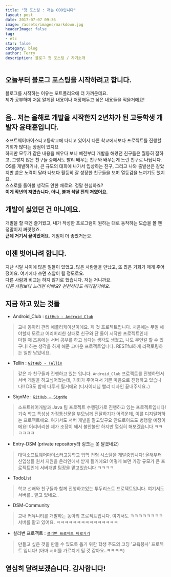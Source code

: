 ```yaml
---
title: "첫 포스팅 : 저는 OOO입니다"
layout: post
date: 2017-07-07 09:36
image: /assets/images/markdown.jpg
headerImage: false
tag:
- etc
star: false
category: blog
author: Terry
description: 블로그 첫 포스팅 / 자기소개
---
```

오늘부터 블로그 포스팅을 시작하려고 합니다.  
---
블로그를 시작하는 이유는 포트폴리오에 더 가까운데요.  
제가 공부하며 처음 알게된 내용이나 저장해두고 싶은 내용들을 적을거에요!  
  
음.. 저는 올해로 개발을 시작한지 2년차가 된 고등학생 개발자 윤태훈입니다.  
---
소프트웨어마이스터고등학교에 다니고 있어서 다른 학교에서보다 프로젝트를 진행할 기회가 많다는 장점이 있지요  
하지만 모두가 같은 내용을 배우다 보니 예전부터 개발을 해왔던 친구들은 월등히 잘하고, 그렇지 않은 친구들 중에서도 빨리 배우는 친구와 배우는게 느린 친구로 나뉩니다.  
OS를 개발하거나, 큰 규모의 대회에 나가서 입상하는 친구, 그리고 나와 출발선은 같았지만 쏟은 노력이 달라 나보다 월등히 잘 성장한 친구들을 보며 열등감을 느끼기도 했지요.  
스스로를 돌아볼 생각도 안한 채로요. 정말 한심하죠?  
**이게 작년의 저였습니다. 아니, 불과 석달 전의 저였어요.**  
  
개발이 싫었던 건 아니에요. 
---
개발을 할 때엔 즐거웠고, 내가 작성한 프로그램이 원하는 대로 동작하는 모습을 볼 땐 정말이지 짜릿했죠.  
**근데 거기서 끝이었어요.** 게임이 더 좋았거든요.  

이젠 벗어나려 합니다. 
---
지난 석달 사이에 많은 일들이 있었고, 많은 사람들을 만났고, 또 많은 기회가 제게 주어졌어요. 여기에다 쓰면 스압이 될 정도로요.  
다른 사람과 비교는 하지 않기로 했습니다. 저는 저니까요.  
_다른 사람보다 느리면 어때요? 천천히라도 따라갈거에요._

지금 하고 있는 것들
---
- Android_Club : [```GitHub - Android_Club```](https://github.com/Nooheat/Android_Club)  

> 교내 동아리 관리 애플리케이션이에요. 제 첫 프로젝트입니다. 처음에는 무얼 해야할지 모르고 어리버리한 상태로 친구와 단 둘이 시작한 프로젝트인데  
마칠 때 즈음에는 서버 공부를 하고 싶다는 생각도 생겼고, 나도 무언갈 할 수 있구나! 하는 생각을 하게 해준 고마운 프로젝트입니다. RESTful하게 리팩토링하는 일만 남았네요.  
  
- Tellin : [```GitHub - Tellin```](https://github.com/Nooheat/Tellin)  

> 같은 과 친구들과 진행하고 있는 입니다. ```Android_Club``` 프로젝트를 진행하면서 서버 개발을 하고싶어졌는데, 기회가 주어져서 기쁜 마음으로 진행하고 있습니다!! DB도 함께 다루게 될거에요 (디자이너님 빨리 디자인 끝내주세요..)  
  
- SignMe : [```GitHub - SignMe```](https://github.com/Nooheat/SignMe)  

> 소프트웨어개발과 Java 팀 프로젝트 수행평가로 진행하고 있는 프로젝트입니다! 기숙 학교 특성상 가정통신문을 부모님께 전달하기가 어려운데, 이를 디지털화하는 프로젝트에요. 
여기서도 서버 개발을 맡고있구요 안드로이드도 병행할 예정이에요! 어리버리한 제가 조장이 돼서 불안불안 하지만 열심히 해보겠습니다 ㅋㅋㅋㅋㅋㅋ
  
- Entry-DSM (private repository라 링크는 못 달겠네요)  

> 대덕소프트웨어마이스터고등학교 입학 전형 시스템을 개발중입니다! 올해부터 신입생들 원서 지원을 온라인에서 받게 될거에요! 어떻게 보면 가장 규모가 큰 프로젝트인데 서버개발 팀장을 맡고있습니다 ㅋㅋㅋㅋ  

- TodoList

> 학교 선배와 친구들과 함께 진행하고있는 투두리스트 프로젝트입니다. 여기서도 서버를.. 맡고 있네요..
  
- DSM-Community 

> 교내 커뮤니티를 개발하는 동아리 프로젝트입니다. 여기서도 ㅋㅋㅋㅋㅋㅋㅋㅋ서버를 맡고 있어요. ㅋㅋㅋㅋㅋㅋㅋㅋㅋㅋㅋㅋㅋㅋㅋ

- 설리번 프로젝트 : [```설리번 프로젝트 바로가기```](http://sullivanproject.in/)  

> 만들고 싶은 것을 만들 수 있도록 돕기 위한 학생 주도의 코딩 '교육봉사' 프로젝트 입니다! (아마 서버를 가르치게 될 것 같아요..ㅋㅋㅋㅋ)  

열심히 달려보겠습니다. 감사합니다!
---




